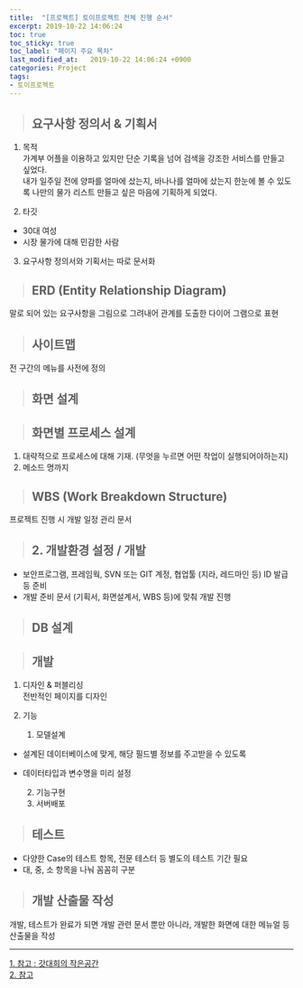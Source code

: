 ```yaml
---
title:  "[프로젝트] 토이프로젝트 전체 진행 순서"
excerpt: 2019-10-22 14:06:24
toc: true
toc_sticky: true
toc_label: "페이지 주요 목차"
last_modified_at:   2019-10-22 14:06:24 +0900
categories: Project
tags:
- 토이프로젝트
---
```

>## 요구사항 정의서 & 기획서  

1. 목적  
가계부 어플을 이용하고 있지만 단순 기록을 넘어 검색을 강조한 서비스를 만들고 싶었다.  
내가 일주일 전에 양파를 얼마에 샀는지, 바나나를 얼마에 샀는지 한눈에 볼 수 있도록 나만의 물가 리스트 만들고 싶은 마음에 기획하게 되었다.

2. 타깃   
- 30대 여성
- 시장 물가에 대해 민감한 사람

3. 요구사항 정의서와 기획서는 따로 문서화  


>## ERD (Entity Relationship Diagram)

말로 되어 있는 요구사항을 그림으로 그려내어 관계를 도출한 다이어 그램으로 표현


>## 사이트맵

전 구간의 메뉴를 사전에 정의


>## 화면 설계


>## 화면별 프로세스 설계

1. 대략적으로 프로세스에 대해 기재. (무엇을 누르면 어떤 작업이 실행되어야하는지)
2. 메소드 명까지


>## WBS (Work Breakdown Structure)

프로젝트 진행 시 개발 일정 관리 문서

>## 2. 개발환경 설정 / 개발

- 보안프로그램, 프레임웍, SVN 또는 GIT 계정, 협업툴 (지라, 레드마인 등) ID 발급 등 준비
- 개발 준비 문서 (기획서, 화면설계서, WBS 등)에 맞춰 개발 진행


>## DB 설계


>## 개발

1. 디자인 & 퍼블리싱  
전반적인 페이지를 디자인

2. 기능  

   1) 모델설계  
- 설계된 데이터베이스에 맞게, 해당 필드별 정보를 주고받을 수 있도록  
- 데이터타입과 변수명을 미리 설정  

   2) 기능구현  
   3) 서버배포  

>## 테스트

- 다양한 Case의 테스트 항목, 전문 테스터 등 별도의 테스트 기간 필요
- 대, 중, 소 항목을 나눠 꼼꼼히 구분

>## 개발 산출물 작성

개발, 테스트가 완료가 되면 개발 관련 문서 뿐만 아니라, 개발한 화면에 대한 메뉴얼 등 산출물을 작성


---

[1. 참고 : 갓대희의 작은공간](https://goddaehee.tistory.com/122?category=281064)  
[2. 참고](http://fureweb.com/web-development-process-from-planning-to-deploy/)

